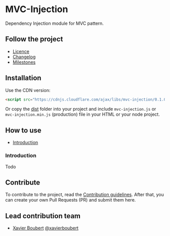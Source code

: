 # MVC-Injection

Dependency Injection module for MVC pattern.

## Follow the project

* [Licence](https://github.com/XavierBoubert/mvc-injection/blob/master/LICENSE)
* [Changelog](https://github.com/XavierBoubert/mvc-injection/blob/master/CHANGELOG.md)
* [Milestones](https://github.com/XavierBoubert/mvc-injection/issues/milestones?state=open)

## Installation

Use the CDN version:
```HTML
<script src="https://cdnjs.cloudflare.com/ajax/libs/mvc-injection/0.1.0/mvc-injection.min.js"></script>
```

Or copy the [dist](https://github.com/XavierBoubert/mvc-injection/tree/master/dist) folder into your project and include ```mvc-injection.js``` or ```mvc-injection.min.js``` (production) file in your HTML or your node project.

## How to use

 - [Introduction](#introduction)

### <a name="introduction"></a> Introduction

Todo

## Contribute

To contribute to the project, read the [Contribution guidelines](https://github.com/XavierBoubert/mvc-injection/blob/master/CONTRIBUTING.md).
After that, you can create your own Pull Requests (PR) and submit them here.

## Lead contribution team

* [Xavier Boubert](http://xavierboubert.fr) [@xavierboubert](http://twitter.com/XavierBoubert)
